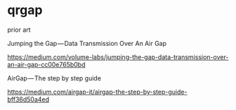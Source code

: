 # qrgap

prior art

Jumping the Gap — Data Transmission Over An Air Gap

https://medium.com/volume-labs/jumping-the-gap-data-transmission-over-an-air-gap-cc00e765b0bd

AirGap — The step by step guide

https://medium.com/airgap-it/airgap-the-step-by-step-guide-bff36d50a4ed
